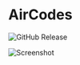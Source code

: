 # AirCodes

![GitHub Release](https://img.shields.io/github/v/release/lzcapp/AirportCodes?style=for-the-badge)

![Screenshot](https://github.com/lzcapp/AirportCodes/assets/12462465/5dece2e6-ffd6-491d-a310-2a3e3f417b9a)
